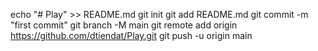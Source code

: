 echo "# Play" >> README.md
git init
git add README.md
git commit -m "first commit"
git branch -M main
git remote add origin https://github.com/dtiendat/Play.git
git push -u origin main
